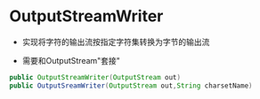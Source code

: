 # OutputStreamWriter

- 实现将字符的输出流按指定字符集转换为字节的输出流

- 需要和OutputStream"套接"

```java
public OutputStreamWriter(OutputStream out)
public OutputSreamWriter(OutputStream out,String charsetName)
```
